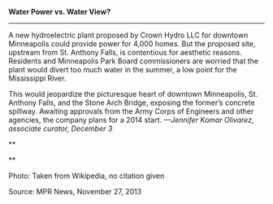 **Water Power vs. Water View?**

****

A new hydroelectric plant proposed by Crown Hydro LLC for downtown Minneapolis could provide power for 4,000 homes. But the proposed site, upstream from St. Anthony Falls, is contentious for aesthetic reasons. Residents and Minneapolis Park Board commissioners are worried that the plant would divert too much water in the summer, a low point for the Mississippi River. 

This would jeopardize the picturesque heart of downtown Minneapolis, St. Anthony Falls, and the Stone Arch Bridge, exposing the former’s concrete spillway. Awaiting approvals from the Army Corps of Engineers and other agencies, the company plans for a 2014 start. *—Jennifer Komar Olivarez, associate curator, December 3*

**

**

Photo: Taken from Wikipedia, no citation given

Source: MPR News, November 27, 2013
